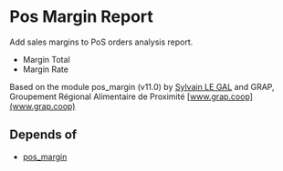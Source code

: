# Pos Margin Report
Add sales margins to PoS orders analysis report.

- Margin Total
- Margin Rate

Based on the module pos_margin (v11.0) by [Sylvain LE GAL](https://twitter.com/legalsylvain) and GRAP, Groupement Régional Alimentaire de Proximité [www.grap.coop](www.grap.coop)

## Depends of
- [pos_margin](https://github.com/OCA/pos/tree/10.0/pos_margin)
